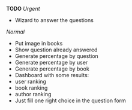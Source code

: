 **TODO**
*Urgent*
- Wizard to answer the questions

*Normal*
- Put image in books
- Show question already answered
- Generate percentage by question
- Generate percentage by user
- Generate percentage by book
- Dashboard with some results:
 - user ranking
 - book ranking
 - author ranking
- Just fill one right choice in the question form
